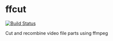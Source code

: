 # ffcut

[![Build Status](https://travis-ci.com/dewaffled/ffcut.svg?branch=master)](https://travis-ci.com/dewaffled/ffcut)

Cut and recombine video file parts using ffmpeg
